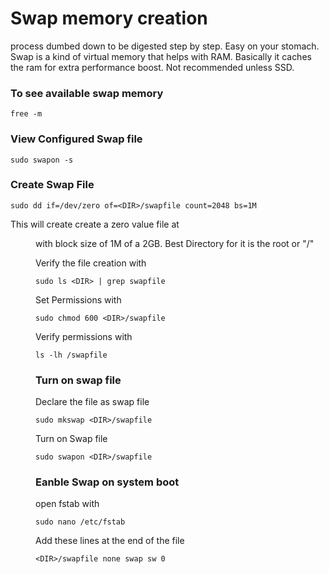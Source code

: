 # Swap memory creation 
process dumbed down to be digested step by step. Easy on your stomach. Swap is a kind of virtual memory that helps with RAM. Basically it caches the ram for extra performance boost. Not recommended unless SSD.

### To see available swap memory

```
free -m
```

### View Configured Swap file

```
sudo swapon -s
```

### Create Swap File

```
sudo dd if=/dev/zero of=<DIR>/swapfile count=2048 bs=1M
```
This will create create a zero value file at <DIR> with block size of 1M of a 2GB. Best Directory for it is the root or "/"

Verify the file creation with
```
sudo ls <DIR> | grep swapfile
```

Set Permissions with
```
sudo chmod 600 <DIR>/swapfile
```

Verify permissions with
```
ls -lh /swapfile
```

### Turn on swap file

Declare the file as swap file
```
sudo mkswap <DIR>/swapfile
```
Turn on Swap file
```
sudo swapon <DIR>/swapfile
```


### Eanble Swap on system boot
open fstab with
```
sudo nano /etc/fstab
```
Add these lines at the end of the file
```
<DIR>/swapfile none swap sw 0
```
